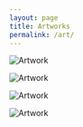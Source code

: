 ```yaml
---
layout: page
title: Artworks
permalink: /art/
---
```


![Artwork](https://storage.googleapis.com/uxfolio/62ab8f4af4289c0003505730/62abbed2f4289c0003505785/LAywIZ9HTMzqO8E0.jpg)

![Artwork](https://storage.googleapis.com/uxfolio/62ab8f4af4289c0003505730/62abbed2f4289c0003505785/LAywIZ9HTMzqO8E0.jpg)

![Artwork](https://storage.googleapis.com/uxfolio/62ab8f4af4289c0003505730/62abbed2f4289c0003505785/LAywIZ9HTMzqO8E0.jpg)

![Artwork](https://storage.googleapis.com/uxfolio/62ab8f4af4289c0003505730/62abbed2f4289c0003505785/LAywIZ9HTMzqO8E0.jpg)
